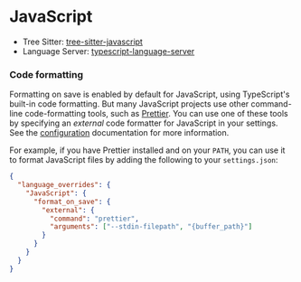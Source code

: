 # JavaScript

- Tree Sitter: [tree-sitter-javascript](https://github.com/tree-sitter/tree-sitter-javascript)
- Language Server: [typescript-language-server](https://github.com/typescript-language-server/typescript-language-server)

### Code formatting

Formatting on save is enabled by default for JavaScript, using TypeScript's built-in code formatting. But many JavaScript projects use other command-line code-formatting tools, such as [Prettier](https://prettier.io/). You can use one of these tools by specifying an _external_ code formatter for JavaScript in your settings. See the [configuration](../configuration/configuring-zed.md) documentation for more information.

For example, if you have Prettier installed and on your `PATH`, you can use it to format JavaScript files by adding the following to your `settings.json`:

```json
{
  "language_overrides": {
    "JavaScript": {
      "format_on_save": {
        "external": {
          "command": "prettier",
          "arguments": ["--stdin-filepath", "{buffer_path}"]
        }
      }
    }
  }
}
```
